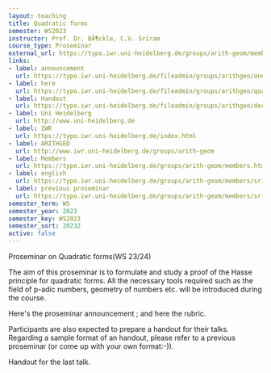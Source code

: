 ```yaml
---
layout: teaching
title: Quadratic forms
semester: WS2023
instructor: Prof. Dr. BÃ¶ckle, C.V. Sriram
course_type: Proseminar
external_url: https://typo.iwr.uni-heidelberg.de/groups/arith-geom/members/sriramcv/quadratic-forms.html
links:
- label: announcement
  url: https://typo.iwr.uni-heidelberg.de/fileadmin/groups/arithgeo/annquad__2_.pdf
- label: here
  url: https://typo.iwr.uni-heidelberg.de/fileadmin/groups/arithgeo/quad_form.pdf
- label: Handout
  url: https://typo.iwr.uni-heidelberg.de/fileadmin/groups/arithgeo/document_2_.pdf
- label: Uni Heidelberg
  url: http://www.uni-heidelberg.de
- label: IWR
  url: https://typo.iwr.uni-heidelberg.de/index.html
- label: ARITHGEO
  url: http://www.iwr.uni-heidelberg.de/groups/arith-geom
- label: Members
  url: https://typo.iwr.uni-heidelberg.de/groups/arith-geom/members.html
- label: english
  url: https://typo.iwr.uni-heidelberg.de/groups/arith-geom/members/sriramcv/quadratic-forms.html
- label: previous proseminar
  url: https://typo.iwr.uni-heidelberg.de/groups/arith-geom/members/sriramcv/p-adic-numbers.html
semester_term: WS
semester_year: 2023
semester_key: WS2023
semester_sort: 20232
active: false
---
```

Proseminar on Quadratic forms(WS 23/24)

The aim of this proseminar is to formulate and study a proof of the Hasse principle for quadratic forms. All the necessary tools required such as the field of p-adic numbers, geometry of numbers etc. will be introduced during the course.

Here's the proseminar announcement ; and here the rubric.

Participants are also expected to prepare a handout for their talks. Regarding a sample format of an handout, please refer to a previous proseminar (or come up with your own format:-)).

Handout for the last talk.
